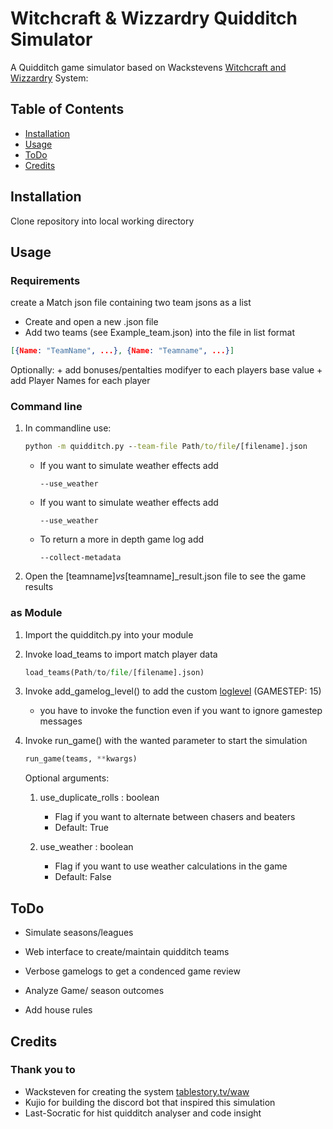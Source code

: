 # Witchcraft & Wizzardry Quidditch Simulator

A Quidditch game simulator based on Wackstevens [Witchcraft and Wizzardry](tablestory.tv/waw) System:

## Table of Contents

- [Installation](#installation)
- [Usage](#usage)
- [ToDo](#todo)
- [Credits](#credits)

## Installation

Clone repository into local working directory

## Usage

### Requirements

create a Match json file containing two team jsons as a list

+ Create and open a new .json file
+ Add two teams (see Example_team.json) into the file in list format
```json
[{Name: "TeamName", ...}, {Name: "Teamname", ...}]
```
Optionally:
    + add bonuses/pentalties modifyer to each players base value
    + add Player Names for each player

### Command line


1. In commandline use:

    ```cmd
    python -m quidditch.py --team-file Path/to/file/[filename].json
    ```
    + If you want to simulate weather effects add
        ```
        --use_weather
        ```

    + If you want to simulate weather effects add
        ```
        --use_weather
        ```
        
    + To return a more in depth game log add
        ```
        --collect-metadata
        ```

2. Open the [teamname]_vs_[teamname]_result.json file to see the game results

### as Module

1. Import the quidditch.py into your module
2. Invoke load_teams to import match player data
    ```python
    load_teams(Path/to/file/[filename].json)
    ```
3. Invoke add_gamelog_level() to add the custom [loglevel](https://docs.python.org/3/library/logging.html#logging-levels) (GAMESTEP: 15)
    + you have to invoke the function even if you want to ignore gamestep messages

4. Invoke run_game() with the wanted parameter to start the simulation
    ```python
    run_game(teams, **kwargs)
    ```
    Optional arguments:
    1. use_duplicate_rolls : boolean
        + Flag if you want to alternate between chasers and beaters
        + Default: True 

    2. use_weather : boolean
        + Flag if you want to use weather calculations in the game 
        + Default: False


## ToDo

+ Simulate seasons/leagues

+ Web interface to create/maintain quidditch teams

+ Verbose gamelogs to get a condenced game review

+ Analyze Game/ season outcomes

+ Add house rules

## Credits

### Thank you to
+ Wacksteven for creating the system [tablestory.tv/waw](tablestory.tv/waw)
+ Kujio for building the discord bot that inspired this simulation
+ Last-Socratic for hist quidditch analyser and code insight
